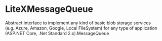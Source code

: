 # LiteXMessageQueue
Abstract interface to implement any kind of basic blob storage services (e.g. Azure, Amazon, Google, Local FileSystem) for any type of application (ASP.NET Core, .Net Standard 2.x).MessageQueue 
